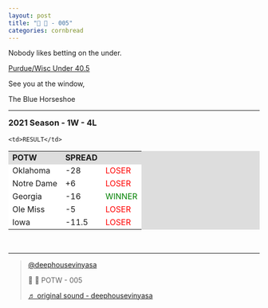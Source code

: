 ```yaml
---
layout: post
title: "🌽 🍞 - 005"
categories: cornbread
---
```



<p>Nobody likes betting on the under.</p>

<p><a href="https://www.tiktok.com/@deephousevinyasa/video/7024871061283966214?is_copy_url=0&is_from_webapp=v1&sender_device=pc&sender_web_id=7028408340628112901" target="_blank">
Purdue/Wisc Under 40.5
</a></p>

<p>See you at the window,  </p>

<p>The Blue Horseshoe</p>

<hr>

<h3 style="margin-top:0px;">2021 Season - 1W - 4L</h3>

<table style="width:100%;background-color:#dddddd;">
  <tr style="font-weight:bold;">
    <td>POTW</td>
    <td>SPREAD</td>

    <td>RESULT</td>
  </tr>
  <!--000-->
  <tr style="background-color:#FFF;">
    <td>Oklahoma</td>
    <td>-28</td>
    <td style="color:red;">LOSER</td>
  </tr>
  <!--001-->
  <tr style="background-color:#FFF;">
    <td>Notre Dame</td>
    <td>+6</td>
    <td style="color:red;">LOSER</td>
  </tr>
  <!--002-->
  <tr style="background-color:#FFF;">
    <td>Georgia</td>
    <td>-16</td>
    <td style="color:green;">WINNER</td>
  </tr>
  <!--003-->
  <tr style="background-color:#FFF;">
    <td>Ole Miss</td>
    <td>-5</td>
    <td style="color:red;">LOSER</td>
  </tr>
  <!--004-->
  <tr style="background-color:#FFF;">
    <td>Iowa</td>
    <td>-11.5</td>
    <td style="color:red;">LOSER</td>
  </tr>
</table>
<br>
<hr>

<blockquote class="tiktok-embed" cite="https://www.tiktok.com/@deephousevinyasa/video/7024871061283966214" data-video-id="7024871061283966214" style="max-width: 605px;min-width: 325px;" > <section> <a target="_blank" title="@deephousevinyasa" href="https://www.tiktok.com/@deephousevinyasa">@deephousevinyasa</a> <p>🌽 🍞 POTW - 005</p> <a target="_blank" title="♬ original sound - deephousevinyasa" href="https://www.tiktok.com/music/original-sound-7024870919059409670">♬ original sound - deephousevinyasa</a> </section> </blockquote> <script async src="https://www.tiktok.com/embed.js"></script>
